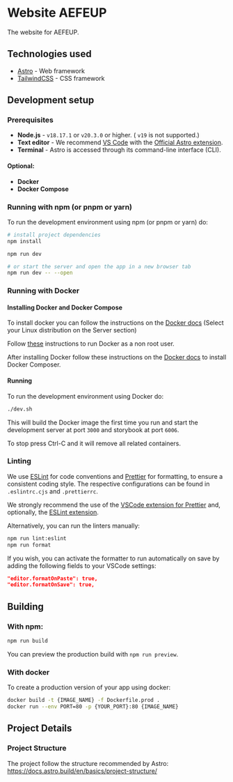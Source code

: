 # Website AEFEUP

The website for AEFEUP.

## Technologies used

- [Astro](https://astro.build/) - Web framework
- [TailwindCSS](https://tailwindcss.com/) - CSS framework

## Development setup

### Prerequisites

- **Node.js** - `v18.17.1` or `v20.3.0` or higher. ( `v19` is not supported.)
- **Text editor** - We recommend [VS Code](https://code.visualstudio.com/) with the [Official Astro extension](https://marketplace.visualstudio.com/items?itemName=astro-build.astro-vscode).
- **Terminal** - Astro is accessed through its command-line interface (CLI).

#### Optional:

- **Docker**
- **Docker Compose**

### Running with npm (or pnpm or yarn)

To run the development environment using npm (or pnpm or yarn) do:

```bash
# install project dependencies
npm install

npm run dev

# or start the server and open the app in a new browser tab
npm run dev -- --open
```

### Running with Docker

#### Installing Docker and Docker Compose

To install docker you can follow the instructions on the [Docker docs](https://docs.docker.com/engine/install/) (Select your Linux distribution on the Server section)

Follow [these](https://docs.docker.com/engine/install/linux-postinstall/#manage-docker-as-a-non-root-user/) instructions to run Docker as a non root user.

After installing Docker follow these instructions on the [Docker docs](https://docs.docker.com/compose/install/) to install Docker Composer.

#### Running

To run the development environment using Docker do:

```bash
./dev.sh
```

This will build the Docker image the first time you run and start the development server at port `3000` and storybook at port `6006`.

To stop press Ctrl-C and it will remove all related containers.

### Linting

We use [ESLint](https://eslint.org/) for code conventions and [Prettier](https://prettier.io/) for formatting, to ensure a consistent coding style. The respective configurations can be found in `.eslintrc.cjs` and `.prettierrc`.

We strongly recommend the use of the [VSCode extension for Prettier](https://marketplace.visualstudio.com/items?itemName=esbenp.prettier-vscode) and, optionally, the [ESLint extension](https://marketplace.visualstudio.com/items?itemName=dbaeumer.vscode-eslint).

Alternatively, you can run the linters manually:

```bash
npm run lint:eslint
npm run format
```

If you wish, you can activate the formatter to run automatically on save by adding the following fields to your VSCode settings:

```json
"editor.formatOnPaste": true,
"editor.formatOnSave": true,
```

## Building

### With npm:

```bash
npm run build
```

You can preview the production build with `npm run preview`.

### With docker

To create a production version of your app using docker:

```bash
docker build -t {IMAGE_NAME} -f Dockerfile.prod .
docker run --env PORT=80 -p {YOUR_PORT}:80 {IMAGE_NAME}
```

## Project Details

### Project Structure

The project follow the structure recommended by Astro: https://docs.astro.build/en/basics/project-structure/
